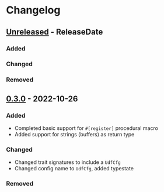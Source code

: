 # Changelog

<!-- next-header -->

## [Unreleased] - ReleaseDate

### Added

### Changed

### Removed



## [0.3.0] - 2022-10-26

### Added

- Completed basic support for `#[register]` procedural macro
- Added support for strings (buffers) as return type

### Changed

- Changed trait signatures to include a `UdfCfg`
- Changed config name to `UdfCfg`, added typestate

### Removed


<!-- next-url -->
[Unreleased]: https://github.com/pluots/stringmetrics/compare/v0.3.0...HEAD
[0.3.0]: https://github.com/pluots/udf/compare/v0.0.1...v0.3.0
